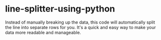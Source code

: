 # line-splitter-using-python
Instead of manually breaking up the data, this code will automatically split the line into separate rows for you. It's a quick and easy way to make your data more readable and manageable.
